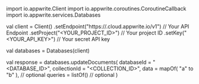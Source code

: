 import io.appwrite.Client
import io.appwrite.coroutines.CoroutineCallback
import io.appwrite.services.Databases

val client = Client()
    .setEndpoint("https://<REGION>.cloud.appwrite.io/v1") // Your API Endpoint
    .setProject("<YOUR_PROJECT_ID>") // Your project ID
    .setKey("<YOUR_API_KEY>") // Your secret API key

val databases = Databases(client)

val response = databases.updateDocuments(
    databaseId = "<DATABASE_ID>",
    collectionId = "<COLLECTION_ID>",
    data = mapOf( "a" to "b" ), // optional
    queries = listOf() // optional
)
